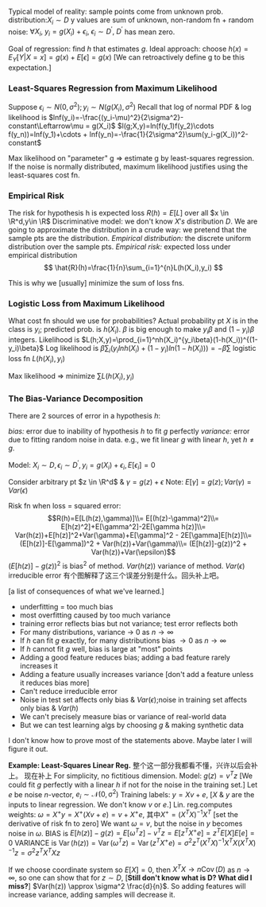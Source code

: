 Typical model of reality:
sample points come from unknown prob. distribution:$X_i \sim D$
y values are sum of unknown, non-random fn + random noise:
$\forall X_i, \; y_i = g(X_i) + \epsilon_i, \; \epsilon_i \sim D^{'},$  $D^{'}$ has mean zero.

Goal of regression: find $h$ that estimates $g$.
Ideal approach: choose $h(x)=E_Y[Y|X=x]=g(x)+E[\epsilon]=g(x)$
[We can retroactively define g to be this expectation.]

### Least-Squares Regression from Maximum Likelihood
Suppose $\epsilon_i \sim N(0,\sigma^{2});y_i \sim N(g(X_i),\sigma^2)$
Recall that log of normal PDF & log likelihood is
$lnf(y_i)=-\frac{(y_i-\mu)^2}{2\sigma^2}-constant\Leftarrow\mu = g(X_i)$
$l(g;X,y)=ln(f(y_1)f(y_2)\cdots f(y_n))=lnf(y_1)+\cdots + lnf(y_n)=-\frac{1}{2\sigma^2}\sum(y_i-g(X_i))^2-constant$

Max likelihood on "parameter" g $\Rightarrow$ estimate g by least-squares regression.
If the noise is normally distributed, maximum likelihood justifies using the least-squares cost fn.

### Empirical Risk
The risk for hypothesis h is expected loss $R(h)=E[L]$ over all $x \in \R^d,y\in \R$
Discriminative model: we don't know $X's$ distribution $D$. We are going to approximate the distribution in a crude way: we pretend that the sample pts are the distribution.
*Empirical distribution:* the discrete uniform distribution over the sample pts.
*Empirical risk:* expected loss under empirical distribution
$$
\hat{R}(h)=\frac{1}{n}\sum_{i=1}^{n}L(h(X_i),y_i)
$$

This is why we [usually] minimize the sum of loss fns.

### Logistic Loss from Maximum Likelihood
What cost fn should we use for probabilities?
Actual probability pt $X$ is in the class is $y_i$; predicted prob. is $h(X_i).$
$\beta$ is big enough to make $y_i \beta$ and $(1-y_i)\beta$  integers.
Likelihood is $L(h;X,y)=\prod_{i=1}^nh(X_i)^{y_i\beta}(1-h(X_i))^{(1-y_i)\beta}$
Log likelihood is $\beta\sum_i(y_ilnh(X_i)+(1-y_i)ln(1-h(X_i)))=
-\beta\sum$ logistic loss fn $L(h(X_i),y_i)$

Max likelihood $\Rightarrow$ minimize $\sum L(h(X_i),y_i)$

### The Bias-Variance Decomposition

There are 2 sources of error in a hypothesis $h$:

*bias:* error due to inability of hypothesis $h$ to fit $g$ perfectly
*variance:* error due to fitting random noise in data. e.g., we fit linear $g$ with linear $h$, yet $h \not ={g}$.

Model: $X_i \sim D,\epsilon_i \sim D^{'},y_i=g(X_i)+\epsilon_i,E[\epsilon_i]=0$

Consider arbitrary pt $z \in \R^d$ & $\gamma = g(z)+\epsilon$
Note: $E[\gamma]=g(z);Var(\gamma)=Var(\epsilon)$

Risk fn when loss = squared error:
$$R(h)=E[L(h(z),\gamma)]\\=
E[(h(z)-\gamma)^2]\\=
E[h(z)^2]+E[\gamma^2]-2E[\gamma h(z)]\\=
Var(h(z))+E[h(z)]^2+Var(\gamma)+E[\gamma]^2 - 2E[\gamma]E[h(z)]\\=
(E[h(z)]-E[\gamma])^2 + Var(h(z))+Var(\gamma)\\=
(E[h(z)]-g(z))^2 + Var(h(z))+Var(\epsilon)$$
$(E[h(z)]-g(z))^2$ is bias$^2$ of method.
$Var(h(z))$ variance of method.
$Var(\epsilon)$ irreducible error
有个图解释了这三个误差分别是什么。回头补上吧。

[a list of consequences of what we've learned.]
* underfitting = too much bias
* most overfitting caused by too much variance
* training error reflects bias but not variance; test error reflects both
* For many distributions, variance $\rightarrow$ 0 as $n \rightarrow \infty$
* If $h$ can fit $g$ exactly, for many distributions bias $\rightarrow 0$ as $n \rightarrow \infty$
* If $h$ cannot fit $g$ well, bias is large at "most" points
* Adding a good feature reduces bias; adding a bad feature rarely increases it
* Adding a feature usually increases variance [don't add a feature unless it reduces bias more]
* Can't reduce irreducible error
* Noise in test set affects only bias & $Var(\epsilon)$;noise in training set affects only bias & $Var(h)$
* We can't precisely measure bias or variance of real-world data
* But we can test learning algs by choosing $g$ & making synthetic data

I don't know how to prove most of the statements above. Maybe later I will figure it out.

**Example: Least-Squares Linear Reg.**
整个这一部分我都看不懂，兴许以后会补上。
现在补上
For simplicity, no fictitious dimension.
Model: $g(z)=v^T z$ [We could fit $g$ perfectly with a linear $h$ if not for the noise in the training set.]
Let $e$ be noise $n$-vector, $e_i \sim \mathcal{N(0,\sigma^2)}$
Training labels: $y=Xv+e$, [$X$ &  $y$ are the inputs to linear regression. We don't know  $v$ or $e$.]
Lin. reg.computes weights:
$\omega = X^{+} y=X^{+}(X v +  e) = v + X^{+} e$, 其中$X^{+}=(X^T X)^{-1}X^T$ [set the derivative of risk fn to zero]
We want $\omega = v$, but the noise in $y$ becomes noise in $\omega$.
BIAS is $E[h(z)]-g(z) = E[\omega^T z] - v^T z = E[z^T X^{+} e] = z^{T} E[X] E[e] = 0$
VARIANCE is $\operatorname{Var}(h(z))=\operatorname{Var}(\omega^T z)=\operatorname{Var}(z^T X^{+} e)=\sigma^2 z^T(X^T X)^{-1}X^TX(X^TX)^{-1} z=\sigma^2 z^TX^TX z$

If we choose coordinate system so $E[X]=0$, then $X^T X \rightarrow n\operatorname{Cov}(D)$ as $n \rightarrow \infty$, so one can show that for $z \sim D$, [**Still don't know what is D? What did I miss?**]
$Var(h(z)) \approx \sigma^2 \frac{d}{n}$. So adding features will increase variance, adding samples will decrease it.